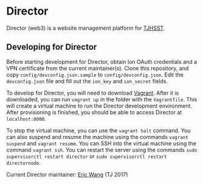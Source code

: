 # Director

Director (web3) is a website management platform for [TJHSST](https://www.tjhsst.edu/).

## Developing for Director

Before starting development for Director, obtain Ion OAuth credentials and a VPN certificate from the current maintainer(s). Clone this repository, and copy `config/devconfig.json.sample` to `config/devconfig.json`. Edit the `devconfig.json` file and fill out the `ion_key` and `ion_secret` fields.

To develop for Director, you will need to download [Vagrant](https://www.vagrantup.com/downloads.html). After it is downloaded, you can run `vagrant up` in the folder with the `Vagrantfile`. This will create a virtual machine to run the Director development environment. After provisioning is finished, you should be able to access Director at `localhost:8000`.

To stop the virtual machine, you can use the `vagrant halt` command. You can also suspend and resume the machine using the commands `vagrant suspend` and `vagrant resume`. You can SSH into the virtual machine using the command `vagrant ssh`. You can restart the server using the commands `sudo supervisorctl restart director` or `sudo supervisorctl restart directornode`.

Current Director maintainer: [Eric Wang](https://github.com/ezwang) (TJ 2017)
